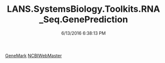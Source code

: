 ﻿---
title: LANS.SystemsBiology.Toolkits.RNA_Seq.GenePrediction
date: 6/13/2016 6:38:13 PM
---

[GeneMark](T-LANS.SystemsBiology.Toolkits.RNA_Seq.GenePrediction.GeneMark.html)
[NCBIWebMaster](T-LANS.SystemsBiology.Toolkits.RNA_Seq.GenePrediction.NCBIWebMaster.html)
